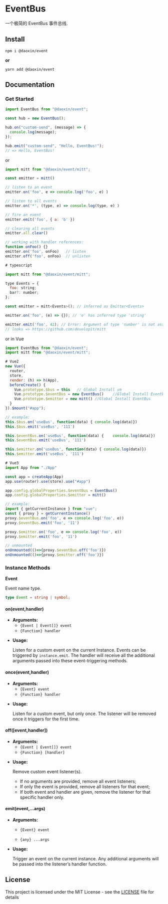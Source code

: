 # EventBus

一个极简的 EventBus 事件总线.

## Install

```shell
npm i @daoxin/event
```

**or**

```shell
yarn add @daoxin/event
```

## Documentation

### Get Started

```js
import EventBus from "@daoxin/event";

const hub = new EventBus();

hub.on("custom-send", (message) => {
  console.log(message);
});

hub.emit("custom-send", "Hello, EventBus!");
// => Hello, EventBus!
```

or

```js
import mitt from "@daoxin/event/mitt";

const emitter = mitt()

// listen to an event
emitter.on('foo', e => console.log('foo', e) )

// listen to all events
emitter.on('*', (type, e) => console.log(type, e) )

// fire an event
emitter.emit('foo', { a: 'b' })

// clearing all events
emitter.all.clear()

// working with handler references:
function onFoo() {}
emitter.on('foo', onFoo)   // listen
emitter.off('foo', onFoo)  // unlisten

# typescript

import mitt from "@daoxin/event/mitt";

type Events = {
  foo: string;
  bar?: number;
};

const emitter = mitt<Events>(); // inferred as Emitter<Events>

emitter.on('foo', (e) => {}); // 'e' has inferred type 'string'

emitter.emit('foo', 42); // Error: Argument of type 'number' is not assignable to parameter of type 'string'. (2345)
// looks => https://github.com/developit/mitt
```

or   in Vue

```js
import EventBus from "@daoxin/event";
import mitt from "@daoxin/event/mitt";

# Vue2
new Vue({
  router,
  store,
  render: (h) => h(App),
  beforeCreate() {
    Vue.prototype.$bus = this	// Global Install vm
    Vue.prototype.$eventBus = new EventBus()	//Global Install EventBus
    Vue.prototype.$emitter = new mitt()	//Global Install EventBus
  }
}).$mount("#app");

// example:
this.$bus.on('useBus', function(data) {	console.log(data)})
this.$bus.emit('useBus', '111')

this.$eventBus.on('useBus', function(data) {	console.log(data)})
this.$eventBus.emit('useBus', '111')

this.$emitter.on('useBus', function(data) {	console.log(data)})
this.$emitter.emit('useBus', '111')

# Vue3
import App from "./App"

const app = createApp(App)
app.use(router).use(store).use("#app")

app.config.globalProperties.$eventBus = EventBus()
app.config.globalProperties.$emitter = mitt()

// example:
import { getCurrentInstance } from "vue";
const { proxy } = getCurrentInstance()
proxy.$eventBus.on('foo', e => console.log('foo', e))
proxy.$eventBus.emit('foo', '11')

proxy.$emitter.on('foo', e => console.log('foo', e))
proxy.$emitter.emit('foo', '11')

// unmounted
onUnmounted(()=>{proxy.$eventBus.off('foo')})
onUnmounted(()=>{proxy.$emitter.off('foo')})
```


### Instance Methods

**Event**

Event name type.

```typescript
type Event = string | symbol;
```

#### on(event,handler)

- **Arguments:**
  - `{Event | Event[]} event`
  - `{Function} handler`

* **Usage:**

  Listen for a custom event on the current Instance. Events can be triggered by `instance.emit`. The handler will receive all the additional arguments passed into these event-triggering methods.

#### once(event,handler)

- **Arguments:**
  - `{Event} event`
  - `{Function} handler`

* **Usage:**

  Listen for a custom event, but only once. The listener will be removed once it triggers for the first time.

#### off([event,handler])

- **Arguments:**
  - `{Event | Event[]} event`
  - `{Function} [handler]`

* **Usage:**

  Remove custom event listener(s).

  - If no arguments are provided, remove all event listeners;
  - If only the event is provided, remove all listeners for that event;
  - If both event and handler are given, remove the listener for that specific handler only.

#### emit(event,...args)

- **Arguments:**

  - `{Event} event`

  - `{any} ...args`

* **Usage:**

  Trigger an event on the current instance. Any additional arguments will be passed into the listener’s handler function.

## License

This project is licensed under the MIT License - see the [LICENSE](https://github.com/dao-projects/daoxin/blob/main/packages/event/LICENSE) file for details
